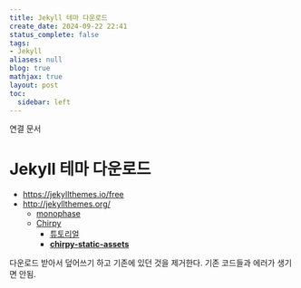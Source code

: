 ```yaml
---
title: Jekyll 테마 다운로드
create_date: 2024-09-22 22:41
status_complete: false
tags:
- Jekyll
aliases: null
blog: true
mathjax: true
layout: post
toc:
  sidebar: left
---
```

연결 문서


# Jekyll 테마 다운로드

- https://jekyllthemes.io/free
- http://jekyllthemes.org/
	- [monophase](https://github.com/zivhub/monophase)
	- [Chirpy](https://github.com/cotes2020/jekyll-theme-chirpy/)
		- [튜토리얼](https://chirpy.cotes.page/posts/getting-started/)
		- **[chirpy-static-assets](https://github.com/cotes2020/chirpy-static-assets)**

다운로드 받아서 덮어쓰기 하고 기존에 있던 것을 제거한다. 기존 코드들과 에러가 생기면 안됨.

